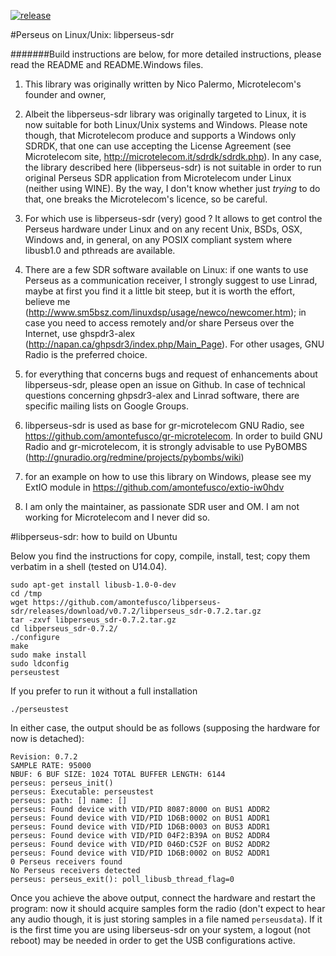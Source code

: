 [![release](http://github-release-version.herokuapp.com/github/amontefusco/libperseus-sdr/release.svg?style=flat)](https://github.com/amontefusco/libperseus-sdr/releases/latest)

#Perseus on Linux/Unix: libperseus-sdr

#######Build instructions are below, for more detailed instructions, please read the README and README.Windows files.

1. This library was originally written by Nico Palermo, Microtelecom's founder and owner, 

2. Albeit the libperseus-sdr library was originally targeted to Linux, it is now suitable for both Linux/Unix systems and Windows. 
Please note though, that Microtelecom produce and supports a Windows only SDRDK, that one can use
accepting the License Agreement (see Microtelecom site, http://microtelecom.it/sdrdk/sdrdk.php).
In any case, the library described here (libperseus-sdr) is not suitable in order to run original Perseus SDR application from Microtelecom under Linux (neither using WINE). 
By the way, I don't know whether just *trying* to do that, one breaks the Microtelecom's licence, so be careful.

3. For which use is libperseus-sdr (very) good ?
It allows to get control the Perseus hardware under Linux and on any recent Unix, BSDs, OSX, Windows and, in general, on any POSIX compliant system where libusb1.0 and pthreads are available.

4. There are a few SDR software available on Linux: if one wants to use Perseus as a communication receiver, 
I strongly suggest to use Linrad, maybe at first you find it a little bit steep, 
but it is worth the effort, believe me (http://www.sm5bsz.com/linuxdsp/usage/newco/newcomer.htm); 
in case you need to access remotely and/or share Perseus over the Internet, 
use ghspdr3-alex (http://napan.ca/ghpsdr3/index.php/Main_Page).
For other usages, GNU Radio is the preferred choice.

5. for everything that concerns bugs and request of enhancements about libperseus-sdr, 
please open an issue on Github.
In case of technical questions concerning ghpsdr3-alex and Linrad software, 
there are specific mailing lists on Google Groups.

6. libperseus-sdr is used as base for gr-microtelecom GNU Radio, see https://github.com/amontefusco/gr-microtelecom.
In order to build GNU Radio and gr-microtelecom, it is strongly advisable to use PyBOMBS 
(http://gnuradio.org/redmine/projects/pybombs/wiki) 

7. for an example on how to use this library on Windows, please see my ExtIO module in https://github.com/amontefusco/extio-iw0hdv

8. I am only the maintainer, as passionate SDR user and OM.
I am not working for Microtelecom and I never did so.



#libperseus-sdr: how to build on Ubuntu

Below you find the instructions for copy, compile, install, test; copy them verbatim in a shell (tested on U14.04).

```
sudo apt-get install libusb-1.0-0-dev
cd /tmp
wget https://github.com/amontefusco/libperseus-sdr/releases/download/v0.7.2/libperseus_sdr-0.7.2.tar.gz
tar -zxvf libperseus_sdr-0.7.2.tar.gz
cd libperseus_sdr-0.7.2/
./configure
make
sudo make install
sudo ldconfig
perseustest
```

If you prefer to run it without a full installation

```
./perseustest
```

In either case, the output should be as follows (supposing the hardware for now is detached):

```
Revision: 0.7.2
SAMPLE RATE: 95000
NBUF: 6 BUF SIZE: 1024 TOTAL BUFFER LENGTH: 6144
perseus: perseus_init()
perseus: Executable: perseustest
perseus: path: [] name: []
perseus: Found device with VID/PID 8087:8000 on BUS1 ADDR2
perseus: Found device with VID/PID 1D6B:0002 on BUS1 ADDR1
perseus: Found device with VID/PID 1D6B:0003 on BUS3 ADDR1
perseus: Found device with VID/PID 04F2:B39A on BUS2 ADDR4
perseus: Found device with VID/PID 046D:C52F on BUS2 ADDR2
perseus: Found device with VID/PID 1D6B:0002 on BUS2 ADDR1
0 Perseus receivers found
No Perseus receivers detected
perseus: perseus_exit(): poll_libusb_thread_flag=0
```

Once you achieve the above output, connect the hardware and restart the program: now it should acquire samples form the radio (don't expect to hear any audio though, it is just storing samples in a file named ```perseusdata```).
If it is the first time you are using liberseus-sdr on your system, a logout (not reboot) may be needed in order to get the USB configurations active.
 



